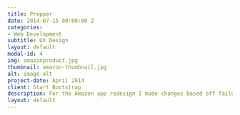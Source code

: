 ```yaml
---
title: Prepper
date: 2014-07-15 00:00:00 Z
categories:
- Web Development
subtitle: UX Design 
layout: default
modal-id: 4
img: amazonproduct.jpg
thumbnail: amazon-thumbnail.jpg
alt: image-alt
project-date: April 2014
client: Start Bootstrap
description: For the Amazon app redesign I made changes based off failures I identified in the heuristic evaluation. The app was designed to fix any errors found to help increase the design and flow of the app. 
layout: default
---
```

